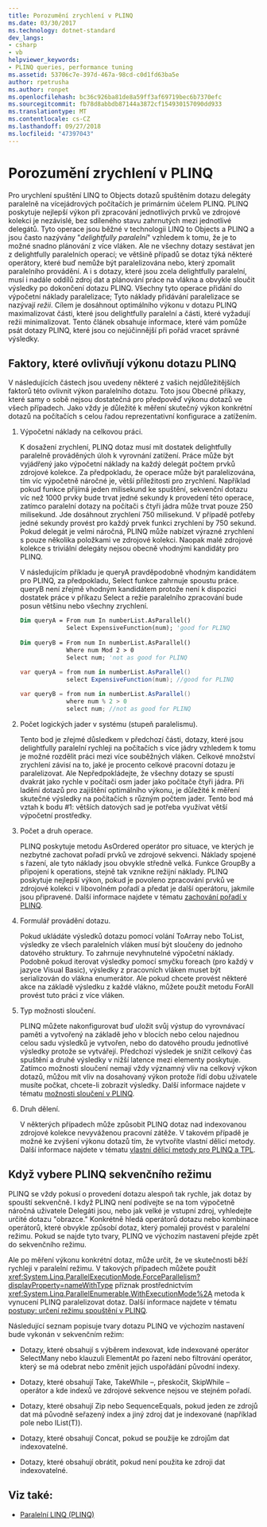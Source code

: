 ```yaml
---
title: Porozumění zrychlení v PLINQ
ms.date: 03/30/2017
ms.technology: dotnet-standard
dev_langs:
- csharp
- vb
helpviewer_keywords:
- PLINQ queries, performance tuning
ms.assetid: 53706c7e-397d-467a-98cd-c0d1fd63ba5e
author: rpetrusha
ms.author: ronpet
ms.openlocfilehash: bc36c926ba81de8a59ff3af69719bec6b7370efc
ms.sourcegitcommit: fb78d8abbdb87144a3872cf154930157090dd933
ms.translationtype: MT
ms.contentlocale: cs-CZ
ms.lasthandoff: 09/27/2018
ms.locfileid: "47397043"
---
```

# <a name="understanding-speedup-in-plinq"></a>Porozumění zrychlení v PLINQ
Pro urychlení spuštění LINQ to Objects dotazů spuštěním dotazu delegáty paralelně na vícejádrových počítačích je primárním účelem PLINQ. PLINQ poskytuje nejlepší výkon při zpracování jednotlivých prvků ve zdrojové kolekci je nezávislé, bez sdíleného stavu zahrnutých mezi jednotlivé delegátů. Tyto operace jsou běžné v technologii LINQ to Objects a PLINQ a jsou často nazývány "*delightfully paralelní*" vzhledem k tomu, že je to možné snadno plánování z více vláken. Ale ne všechny dotazy sestávat jen z delightfully paralelních operací; ve většině případů se dotaz týká některé operátory, které buď nemůže být paralelizována nebo, který zpomalit paralelního provádění. A i s dotazy, které jsou zcela delightfully paralelní, musí i nadále oddílů zdroj dat a plánování práce na vlákna a obvykle sloučit výsledky po dokončení dotazu PLINQ. Všechny tyto operace přidání do výpočetní náklady paralelizace; Tyto náklady přidávání paralelizace se nazývají *režii*. Cílem je dosáhnout optimálního výkonu v dotazu PLINQ maximalizovat části, které jsou delightfully paralelní a části, které vyžadují režii minimalizovat. Tento článek obsahuje informace, které vám pomůže psát dotazy PLINQ, které jsou co nejúčinnější při pořád vracet správné výsledky.  
  
## <a name="factors-that-impact-plinq-query-performance"></a>Faktory, které ovlivňují výkonu dotazu PLINQ  
 V následujících částech jsou uvedeny některé z vašich nejdůležitějších faktorů této ovlivnit výkon paralelního dotazu. Toto jsou Obecné příkazy, které samy o sobě nejsou dostatečná pro předpověď výkonu dotazů ve všech případech. Jako vždy je důležité k měření skutečný výkon konkrétní dotazů na počítačích s celou řadou reprezentativní konfigurace a zatížením.  
  
1.  Výpočetní náklady na celkovou práci.  
  
     K dosažení zrychlení, PLINQ dotaz musí mít dostatek delightfully paralelně prováděných úloh k vyrovnání zatížení. Práce může být vyjádřený jako výpočetní náklady na každý delegát počtem prvků zdrojové kolekce. Za předpokladu, že operace může být paralelizována, tím víc výpočetně náročné je, větší příležitosti pro zrychlení. Například pokud funkce přijímá jeden milisekund ke spuštění, sekvenční dotazu víc než 1000 prvky bude trvat jedné sekundy k provedení této operace, zatímco paralelní dotazy na počítači s čtyři jádra může trvat pouze 250 milisekund. Jde dosáhnout zrychlení 750 milisekund. V případě potřeby jedné sekundy provést pro každý prvek funkci zrychlení by 750 sekund. Pokud delegát je velmi náročná, PLINQ může nabízet výrazné zrychlení s pouze několika položkami ve zdrojové kolekci. Naopak malé zdrojové kolekce s triviální delegáty nejsou obecně vhodnými kandidáty pro PLINQ.  
  
     V následujícím příkladu je queryA pravděpodobně vhodným kandidátem pro PLINQ, za předpokladu, Select funkce zahrnuje spoustu práce. queryB není zřejmě vhodným kandidátem protože není k dispozici dostatek práce v příkazu Select a režie paralelního zpracování bude posun většinu nebo všechny zrychlení.  
  
    ```vb  
    Dim queryA = From num In numberList.AsParallel()  
                 Select ExpensiveFunction(num); 'good for PLINQ  
  
    Dim queryB = From num In numberList.AsParallel()  
                 Where num Mod 2 > 0  
                 Select num; 'not as good for PLINQ  
    ```  
  
    ```csharp  
    var queryA = from num in numberList.AsParallel()  
                 select ExpensiveFunction(num); //good for PLINQ  
  
    var queryB = from num in numberList.AsParallel()  
                 where num % 2 > 0  
                 select num; //not as good for PLINQ  
    ```  
  
2.  Počet logických jader v systému (stupeň paralelismu).  
  
     Tento bod je zřejmé důsledkem v předchozí části, dotazy, které jsou delightfully paralelní rychleji na počítačích s více jádry vzhledem k tomu je možné rozdělit práci mezi více souběžných vláken. Celkové množství zrychlení závisí na to, jaké je procento celkové pracovní dotazu je paralelizovat. Ale Nepředpokládejte, že všechny dotazy se spustí dvakrát jako rychle v počítači osm jader jako počítače čtyři jádra. Při ladění dotazů pro zajištění optimálního výkonu, je důležité k měření skutečné výsledky na počítačích s různým počtem jader. Tento bod má vztah k bodu #1: větších datových sad je potřeba využívat větší výpočetní prostředky.  
  
3.  Počet a druh operace.  
  
     PLINQ poskytuje metodu AsOrdered operátor pro situace, ve kterých je nezbytné zachovat pořadí prvků ve zdrojové sekvenci. Náklady spojené s řazení, ale tyto náklady jsou obvykle středně velká. Funkce GroupBy a připojení k operations, stejně tak vznikne režijní náklady. PLINQ poskytuje nejlepší výkon, pokud je povoleno zpracování prvků ve zdrojové kolekci v libovolném pořadí a předat je další operátoru, jakmile jsou připravené. Další informace najdete v tématu [zachování pořadí v PLINQ](../../../docs/standard/parallel-programming/order-preservation-in-plinq.md).  
  
4.  Formulář provádění dotazu.  
  
     Pokud ukládáte výsledků dotazu pomocí volání ToArray nebo ToList, výsledky ze všech paralelních vláken musí být sloučeny do jednoho datového struktury. To zahrnuje nevyhnutelné výpočetní náklady. Podobně pokud iterovat výsledky pomocí smyčku foreach (pro každý v jazyce Visual Basic), výsledky z pracovních vláken muset být serializován do vlákna enumerátor. Ale pokud chcete provést některé akce na základě výsledku z každé vlákno, můžete použít metodu ForAll provést tuto práci z více vláken.  
  
5.  Typ možnosti sloučení.  
  
     PLINQ můžete nakonfigurovat buď uložit svůj výstup do vyrovnávací paměti a vytvořený na základě jeho v blocích nebo celou najednou celou sadu výsledků je vytvořen, nebo do datového proudu jednotlivé výsledky protože se vytvářejí. Předchozí výsledek je snížit celkový čas spuštění a druhé výsledky v nižší latence mezi elementy poskytuje.  Zatímco možnosti sloučení nemají vždy významný vliv na celkový výkon dotazů, můžou mít vliv na dosahovaný výkon protože řídí dobu uživatele musíte počkat, chcete-li zobrazit výsledky. Další informace najdete v tématu [možnosti sloučení v PLINQ](../../../docs/standard/parallel-programming/merge-options-in-plinq.md).  
  
6.  Druh dělení.  
  
     V některých případech může způsobit PLINQ dotaz nad indexovanou zdrojové kolekce nevyváženou pracovní zátěže. V takovém případě je možné ke zvýšení výkonu dotazů tím, že vytvoříte vlastní dělicí metody. Další informace najdete v tématu [vlastní dělicí metody pro PLINQ a TPL](../../../docs/standard/parallel-programming/custom-partitioners-for-plinq-and-tpl.md).  
  
## <a name="when-plinq-chooses-sequential-mode"></a>Když vybere PLINQ sekvenčního režimu  
 PLINQ se vždy pokusí o provedení dotazu alespoň tak rychle, jak dotaz by spouští sekvenčně. I když PLINQ není podívejte se na tom výpočetně náročná uživatele Delegáti jsou, nebo jak velké je vstupní zdroj, vyhledejte určité dotazu "obrazce." Konkrétně hledá operátorů dotazu nebo kombinace operátorů, které obvykle způsobí dotaz, který pomaleji provést v paralelní režimu. Pokud se najde tyto tvary, PLINQ ve výchozím nastavení přejde zpět do sekvenčního režimu.  
  
 Ale po měření výkonu konkrétní dotaz, může určit, že ve skutečnosti běží rychleji v paralelní režimu. V takových případech můžete použít <xref:System.Linq.ParallelExecutionMode.ForceParallelism?displayProperty=nameWithType> příznak prostřednictvím <xref:System.Linq.ParallelEnumerable.WithExecutionMode%2A> metoda k vynucení PLINQ paralelizovat dotaz. Další informace najdete v tématu [postupy: určení režimu spouštění v PLINQ](../../../docs/standard/parallel-programming/how-to-specify-the-execution-mode-in-plinq.md).  
  
 Následující seznam popisuje tvary dotazu PLINQ ve výchozím nastavení bude vykonán v sekvenčním režim:  
  
-   Dotazy, které obsahují s výběrem indexovat, kde indexované operátor SelectMany nebo klauzuli ElementAt po řazení nebo filtrování operátor, který se má odebrat nebo změnit jejich uspořádání původní indexy.  
  
-   Dotazy, které obsahují Take, TakeWhile –, přeskočit, SkipWhile – operátor a kde indexů ve zdrojové sekvence nejsou ve stejném pořadí.  
  
-   Dotazy, které obsahují Zip nebo SequenceEquals, pokud jeden ze zdrojů dat má původně seřazený index a jiný zdroj dat je indexované (například pole nebo IList(T)).  
  
-   Dotazy, které obsahují Concat, pokud se použije ke zdrojům dat indexovatelné.  
  
-   Dotazy, které obsahují obrátit, pokud není použita ke zdroji dat indexovatelné.  
  
## <a name="see-also"></a>Viz také:

- [Paralelní LINQ (PLINQ)](../../../docs/standard/parallel-programming/parallel-linq-plinq.md)
